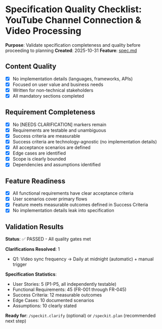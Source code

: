 # Specification Quality Checklist: YouTube Channel Connection & Video Processing

**Purpose**: Validate specification completeness and quality before proceeding to planning
**Created**: 2025-10-31
**Feature**: [spec.md](../spec.md)

## Content Quality

- [x] No implementation details (languages, frameworks, APIs)
- [x] Focused on user value and business needs
- [x] Written for non-technical stakeholders
- [x] All mandatory sections completed

## Requirement Completeness

- [x] No [NEEDS CLARIFICATION] markers remain
- [x] Requirements are testable and unambiguous
- [x] Success criteria are measurable
- [x] Success criteria are technology-agnostic (no implementation details)
- [x] All acceptance scenarios are defined
- [x] Edge cases are identified
- [x] Scope is clearly bounded
- [x] Dependencies and assumptions identified

## Feature Readiness

- [x] All functional requirements have clear acceptance criteria
- [x] User scenarios cover primary flows
- [x] Feature meets measurable outcomes defined in Success Criteria
- [x] No implementation details leak into specification

## Validation Results

**Status**: ✅ PASSED - All quality gates met

**Clarifications Resolved**: 1
- Q1: Video sync frequency → Daily at midnight (automatic) + manual trigger

**Specification Statistics**:
- User Stories: 5 (P1-P5, all independently testable)
- Functional Requirements: 45 (FR-001 through FR-045)
- Success Criteria: 12 measurable outcomes
- Edge Cases: 10 documented scenarios
- Assumptions: 10 clearly stated

**Ready for**: `/speckit.clarify` (optional) or `/speckit.plan` (recommended next step)
